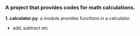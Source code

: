 ### A project that provides codes for math calculations.  
**1. calculator.py**: a module provides functions in a calculator.
- add, subtract etc
